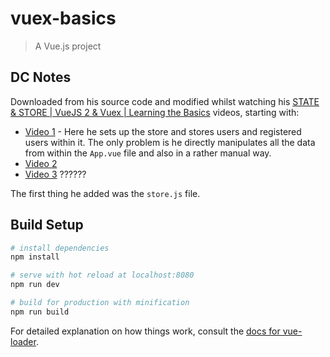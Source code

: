 # vuex-basics

> A Vue.js project

## DC Notes

Downloaded from his source code and modified whilst watching his [STATE & STORE | VueJS 2 & Vuex | Learning the Basics](https://www.youtube.com/watch?v=2CSr2vBApSI) videos, starting with:

- [Video 1](https://www.youtube.com/watch?v=2CSr2vBApSI) - Here he sets up the store and stores users and registered users within it. The only problem is he directly manipulates all the data from within the `App.vue` file and also in a rather manual way.
- [Video 2](https://www.youtube.com/watch?v=iw1eajzWQAM)
- [Video 3](https://www.youtube.com/watch?v=dkFWOsKrPAI)   ??????

The first thing he added was the `store.js` file.

## Build Setup

``` bash
# install dependencies
npm install

# serve with hot reload at localhost:8080
npm run dev

# build for production with minification
npm run build
```

For detailed explanation on how things work, consult the [docs for vue-loader](http://vuejs.github.io/vue-loader).

